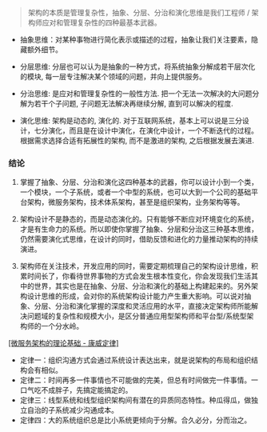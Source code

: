 > 架构的本质是管理复杂性，抽象、分层、分治和演化思维是我们工程师 / 架构师应对和管理复杂性的四种最基本武器。

- 抽象思维：对某种事物进行简化表示或描述的过程，抽象让我们关注要素，隐藏额外细节。

- 分层思维:  分层也可以认为是抽象的一种方式，将系统抽象分解成若干层次化的模块, 每一层专注解决某个领域的问题，并向上提供服务。

- 分治思维:  是应对和管理复杂性的一般性方法. 把一个无法一次解决的大问题分解为若干个子问题, 子问题无法解决再继续分解, 直到可以解决的程度.

- 演化思维: 架构是动态的, 演化的. 对于互联网系统，基本上可以说是三分设计，七分演化，而且是在设计中演化，在演化中设计，一个不断迭代的过程。根据需求选择合适有拓展性的架构, 而不是激进的架构, 之后根据发展去演进. 

### 结论

1. 掌握了抽象、分层、分治和演化这四种基本的武器，你可以设计小到一个类，一个模块，一个子系统，或者一个中型的系统，也可以大到一个公司的基础平台架构，微服务架构，技术体系架构，甚至是组织架构，业务架构等等。

2. 架构设计不是静态的，而是动态演化的。只有能够不断应对环境变化的系统，才是有生命力的系统。所以即使你掌握了抽象、分层和分治这三种基本思维，仍然需要演化式思维，在设计的同时，借助反馈和进化的力量推动架构的持续演进。

3. 架构师在关注技术，开发应用的同时，需要定期梳理自己的架构设计思维，积累时间长了，你看待世界事物的方式会发生根本性变化，你会发现我们生活其中的世界，其实也是在抽象、分层、分治和演化的基础上构建起来的。另外架构设计思维的形成，会对你的系统架构设计能力产生重大影响。可以说对抽象、分层、分治和演化掌握的深度和灵活应用的水平，直接决定架构师所能解决问题域的复杂性和规模大小，是区分普通应用型架构师和平台型/系统型架构师的一个分水岭。


[[微服务架构的理论基础 - 康威定律]](https://yq.aliyun.com/articles/8611)

- 定律一：组织沟通方式会通过系统设计表达出来，就是说架构的布局和组织结构会有相似。
- 定律二：时间再多一件事情也不可能做的完美，但总有时间做完一件事情。一口气吃不成胖子，先搞定能搞定的。
- 定律三：线型系统和线型组织架构间有潜在的异质同态特性。种瓜得瓜，做独立自治的子系统减少沟通成本。
- 定律四：大的系统组织总是比小系统更倾向于分解。合久必分，分而治之。

